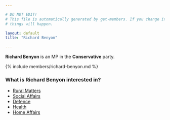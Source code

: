 ```yaml
---

# DO NOT EDIT!
# This file is automatically generated by get-members. If you change it, bad
# things will happen.

layout: default
title: "Richard Benyon"

---
```


**Richard Benyon** is an MP in the **Conservative** party.

{% include members/richard-benyon.md %}

### What is Richard Benyon interested in?


* [Rural Matters](/interests/rural-matters.html)
* [Social Affairs](/interests/social-affairs.html)
* [Defence](/interests/defence.html)
* [Health](/interests/health.html)
* [Home Affairs](/interests/home-affairs.html)
